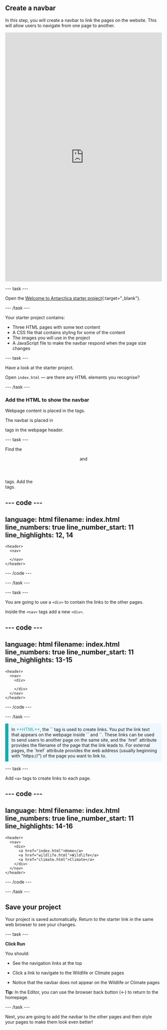 ## Create a navbar

In this step, you will create a navbar to link the pages on the website. This will allow users to navigate from one page to another.
<iframe src="https://editor.raspberrypi.org/en/embed/viewer/welcome-to-antarctica-step2" width="100%" height="800" frameborder="0" marginwidth="0" marginheight="0" allowfullscreen> </iframe>

--- task ---

Open the [Welcome to Antarctica starter project](https://editor.raspberrypi.org/en/projects/welcome-to-antarctica-starter){:target="_blank"}.

--- /task ---

Your starter project contains:
+ Three HTML pages with some text content
+ A CSS file that contains styling for some of the content
+ The images you will use in the project
+ A JavaScript file to make the navbar respond when the page size changes

--- task ---

Have a look at the starter project. 

Open `index.html` — are there any HTML elements you recognise?

--- /task ---

### Add the HTML to show the navbar

Webpage content is placed in the <body> tags.

The navbar is placed in <nav> tags in the webpage header.

--- task ---

Find the <header> and </header> tags.
Add the <nav> tags.

--- code ---
---
language: html
filename: index.html
line_numbers: true
line_number_start: 11
line_highlights: 12, 14
---

    <header>
      <nav>
        
      </nav>
    </header>

--- /code ---

--- /task ---

--- task ---

You are going to use a `<div>` to contain the links to the other pages. 

Inside the `<nav>` tags add a new `<div>`.

--- code ---
---
language: html
filename: index.html
line_numbers: true
line_number_start: 11
line_highlights: 13-15
---

    <header>
      <nav>
        <div>

        </div>
      </nav>
    </header>

--- /code ---

--- /task ---

<p style="border-left: solid; border-width:10px; border-color: #0faeb0; background-color: aliceblue; padding: 10px;">
In <span style="color: #0faeb0">**HTML**</span>, the `<a>` tag is used to create links. You put the link text that appears on the webpage inside `<a>` and `</a>`. These links can be used to send users to another page on the same site, and the `href` attribute provides the filename of the page that the link leads to. For external pages, the `href` attribute provides the web address (usually beginning with "https://") of the page you want to link to.
</p>

--- task ---

Add `<a>` tags to create links to each page.

--- code ---
---
language: html
filename: index.html
line_numbers: true
line_number_start: 11
line_highlights: 14-16
---

    <header>
      <nav>
        <div>
          <a href="index.html">Home</a>
          <a href="wildlife.html">Wildlife</a>
          <a href="climate.html">Climate</a>
        </div>
      </nav>
    </header>

--- /code ---

--- /task ---

## Save your project

Your project is saved automatically. Return to the starter link in the same web browser to see your changes.

--- task ---

**Click Run**

You should:

+ See the navigation links at the top

+ Click a link to navigate to the Wildlife or Climate pages 

+ Notice that the navbar does not appear on the Wildlife or Climate pages

**Tip:** In the Editor, you can use the browser back button (←) to return to the homepage.

--- /task ---

Next, you are going to add the navbar to the other pages and then style your pages to make them look even better!
